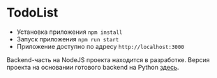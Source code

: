 # TodoList
- Установка приложения
```npm install```
- Запуск приложения
```npm run start```
- Приложение доступно по адресу
```http://localhost:3000```

Backend-часть на NodeJS проекта находится в разработке.
Версия проекта на основании готового backend на Python [здесь](https://github.com/FOAna/Todo_Back-Front-project.git).
